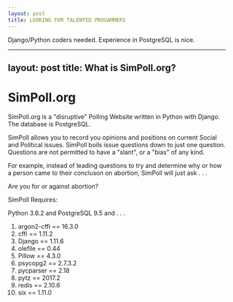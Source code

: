```yaml
---
layout: post
title: LOOKING FOR TALENTED PROGAMMERS
---
```


Django/Python coders needed.  Experience in PostgreSQL is nice.


---
layout: post
title: What is SimPoll.org?
---
# SimPoll.org

SimPoll.org is a "disruptive" Polling Website written in Python with Django.  The database is PostgreSQL.  

SimPoll allows you to record you opinions and positions on current Social and Political issues.  SimPoll boils issue questions down to just one question.  Questions are not permitted to have a "slant", or a "bias" of any kind.  

For example, instead of leading questions to try and determine why or how a person came to their concluson on abortion, SimPoll will just ask . . .

Are you for or against abortion?

SimPoll Requires:

Python 3.6.2 and PostgreSQL 9.5 and . . .

1. argon2-cffi == 16.3.0
2. cffi == 1.11.2
3. Django == 1.11.6
4. olefile == 0.44
5. Pillow == 4.3.0
6. psycopg2 == 2.7.3.2
7. pycparser == 2.18
8. pytz == 2017.2
9. redis == 2.10.6 
10. six == 1.11.0
